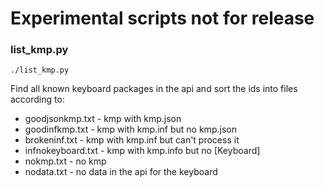 # Experimental scripts not for release

### list_kmp.py

`./list_kmp.py`

Find all known keyboard packages in the api and sort the ids into files according to:

* goodjsonkmp.txt - kmp with kmp.json
* goodinfkmp.txt - kmp with kmp.inf but no kmp.json
* brokeninf.txt - kmp with kmp.inf but can't process it
* infnokeyboard.txt - kmp with kmp.info but no [Keyboard]
* nokmp.txt - no kmp
* nodata.txt - no data in the api for the keyboard
